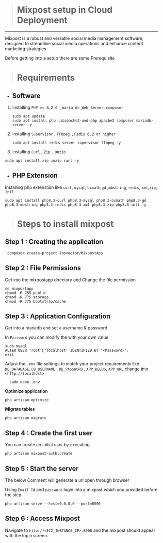 ># Mixpost setup in Cloud Deployment
--- 
   Mixpost is a robust and versatile social media management software, designed to streamline social media operations and enhance content marketing strategies 

   Before getting into a setup there are some Prerequisite 

># **Requirements**

- ## **Software**

1. Installing `PHP >= 8.2.0 `, `maria-db` ,` Web Server `, `composer`
   ```
   sudo apt update 
   sudo apt install php libapache2-mod-php apache2 composer mariadb-server -y
   ```
2. Installing `Supervisor` , `FFmpeg `, `Redis 6.2 or higher`
   
   ```
   sudo apt install redis-server supervisor ffmpeg -y
   ```
3. Installing  `Curl` , `Zip `,  `Unzip`

  ```
  sudo apt install zip unzip curl -y
  ```
- ## **PHP Extension**

 Installing php extenstion like `curl`, `mysql`,   `bcmath`,`gd` ,`mbstring`, `redis`, `xml`,`zip`, `intl`


    sudo apt install php8.3-curl php8.3-mysql php8.3-bcmath php8.3-gd php8.3-mbstring php8.3-redis php8.3-xml php8.3-zip php8.3-intl -y

> # Steps to install mixpost

## Step 1 : **Creating the application**

  ```
   composer create-project inovector/MixpostApp
   ```

## Step 2 : **File Permissions**

Get into the mixpostapp directory and Change the file permission

  ```
  cd mixpostapp
  chmod -R 755 public
  chmod -R 775 storage
  chmod -R 775 bootstrap/cache
  ```
## Step 3 :  **Application Configuration** 

Get into a mariadb and set a username & password

In `Password`  you can modify the with your own value

  ```
  sudo mysql 
  ALTER USER 'root'@'localhost' IDENTIFIED BY '<Password>';
  exit
  ```
Adjust the `.env` file settings to match your project requirements like `DB_DATABASE`, `DB_USERNAME` , `DB_PASSWORD` , `APP_DEBUG`, `APP_URL` change into `<http://localhost>`
```
  sudo nano .env
  ```

  **Optimize application**

  ```
  php artisan optimize
  ```

**Migrate tables**

  ```
  php artisan migrate
  ```
## Step 4 : **Create the first user**

You can create an initial user by executing

  ```
  php artisan mixpost-auth:create
  ```
## Step 5 : **Start the server**

 The below Comment  will generate a url open through browser

  Using `Email Id` and `password` login into a mixpost which you provided before the step

  ```
  php artisan serve --host=0.0.0.0 --port=8000
  ```
## Step 6 : **Access Mixpost**

Navigate to `http://<EC2_INSTANCE_IP>:8000`  and the mixpost should appear with the login screen.
